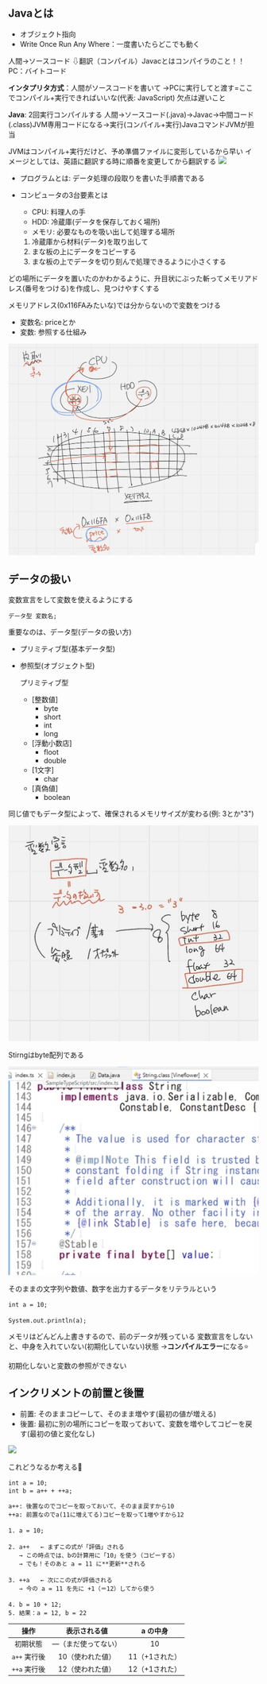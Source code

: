 ## Javaとは
- オブジェクト指向
- Write Once Run Any Where：一度書いたらどこでも動く

人間->ソースコード
⇩翻訳（コンパイル）Javacとはコンパイラのこと！！
PC：バイトコード

**インタプリタ方式**：人間がソースコードを書いて
->PCに実行してと渡す=ここでコンパイル+実行できればいいな(代表: JavaScript)
欠点は遅いこと

**Java**: 2回実行コンパイルする
人間->ソースコード(.java)->Javac->中間コード(.class)JVM専用コードになる->実行(コンパイル+実行)JavaコマンドJVMが担当

JVMはコンパイル+実行だけど、予め準備ファイルに変形しているから早い
イメージとしては、英語に翻訳する時に順番を変更してから翻訳する
![](../images/1−1.jpeg)

- プログラムとは: データ処理の段取りを書いた手順書である
- コンピュータの3台要素とは
  - CPU: 料理人の手
  - HDD: 冷蔵庫(データを保存しておく場所)
  - メモリ: 必要なものを吸い出して処理する場所
  
  1. 冷蔵庫から材料(データ)を取り出して
  2. まな板の上にデータをコピーする
  3. まな板の上でデータを切り刻んで処理できるように小さくする

どの場所にデータを置いたのかわかるように、升目状にぶった斬ってメモリアドレス(番号をつける)を作成し、見つけやすくする

メモリアドレス(0x116FAみたいな)では分からないので変数をつける
- 変数名: priceとか
- 変数: 参照する仕組み

![](../images/1-2.jpeg)


## データの扱い
変数宣言をして変数を使えるようにする
```
データ型 変数名;
```

重要なのは、データ型(データの扱い方)

- プリミティブ型(基本データ型)
- 参照型(オブジェクト型)

    プリミティブ型
   - [整数値]
     - byte
     - short
     - int 
     - long
   - [浮動小数店]
     - floot
     - double
   - [1文字]
     - char
   - [真偽値]
     - boolean
  
同じ値でもデータ型によって、確保されるメモリサイズが変わる(例: 3とか"3")

![](../images/1-3.jpeg)

Stirngはbyte配列である

![](../images/1-4.jpeg)

そのままの文字列や数値、数字を出力するデータをリテラルという

```
int a = 10;

System.out.println(a);
```

メモリはどんどん上書きするので、前のデータが残っている
変数宣言をしないと、中身を入れていない(初期化していない)状態
->**コンパイルエラー**になる⭐️

初期化しないと変数の参照ができない

## インクリメントの前置と後置

- 前置: そのままコピーして、そのまま増やす(最初の値が増える)
- 後置: 最初に別の場所にコピーを取っておいて、変数を増やしてコピーを戻す(最初の値と変化なし)

![](images/1-5.jpeg)

これどうなるか考える👀
```
int a = 10;
int b = a++ + ++a;
```

```
a++: 後置なのでコピーを取っておいて、そのまま戻すから10
++a: 前置なのでa(11に増えてる)コピーを取って1増やすから12

1. a = 10;

2. a++   ← まずこの式が「評価」される
   → この時点では、bの計算用に「10」を使う（コピーする）
   → でも！そのあと a = 11 に**更新**される

3. ++a   ← 次にこの式が評価される
   → 今の a = 11 を先に +1（＝12）してから使う

4. b = 10 + 12;
5. 結果：a = 12, b = 22
```



| 操作         | 表示される値       | a の中身         |
|:------------:|:------------------:|:----------------:|
| 初期状態     | ―（まだ使ってない）| 10               |
| `a++` 実行後 | 10（使われた値）   | 11（+1された）   |
| `++a` 実行後 | 12（使われた値）   | 12（+1された）   |
